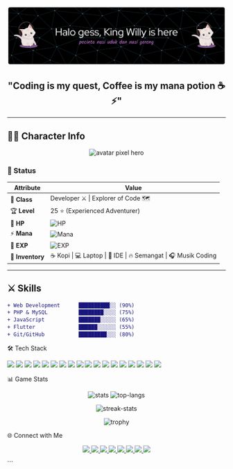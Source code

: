 ![WillyantoWu](img/github-header-banner.png)

<h2 align="center">"Coding is my quest, Coffee is my mana potion ☕⚡"</h2>

---

## 🧑‍💻 Character Info  

<p align="center">
  <img src="https://media.giphy.com/media/QNFhOolVeCzPQ2Mx85/giphy.gif" width="150" alt="avatar pixel hero"/>
</p>

### 🧾 Status  

| Attribute        | Value                                                                 |
| ---------------- | --------------------------------------------------------------------- |
| 🎯 **Class**     | Developer ⚔️ \| Explorer of Code 🗺️                                   |
| 🏆 **Level**     | 25 ⭐ (Experienced Adventurer)                                        |
| 💖 **HP**        | ![HP](https://progress-bar.dev/90/?title=HP&width=220&color=eb4034)   |
| ⚡ **Mana**      | ![Mana](https://progress-bar.dev/70/?title=Mana&width=220&color=3498db)|
| 🔮 **EXP**       | ![EXP](https://progress-bar.dev/60/?title=EXP&width=220&color=f39c12) |
| 🎒 **Inventory** | ☕ Kopi \| 💻 Laptop \| 📝 IDE \| 🔥 Semangat \| 🎧 Musik Coding        |

---

## ⚔️ Skills  

```diff
+ Web Development      ██████████░░ (90%)
+ PHP & MySQL          ████████░░░░ (75%)
+ JavaScript           ███████░░░░░ (65%)
+ Flutter              ██████░░░░░░ (55%)
+ Git/GitHub           █████████░░░ (80%)

```

🛠️ Tech Stack

<p align="left">
  <!-- Web Core -->
  <img src="https://img.shields.io/badge/HTML5-E34F26?style=for-the-badge&logo=html5&logoColor=white"/>
  <img src="https://img.shields.io/badge/CSS3-1572B6?style=for-the-badge&logo=css3&logoColor=white"/>
  <img src="https://img.shields.io/badge/JavaScript-F7E017?style=for-the-badge&logo=javascript&logoColor=black"/>
  <img src="https://img.shields.io/badge/Bootstrap-7952B3?style=for-the-badge&logo=bootstrap&logoColor=white"/>
  <img src="https://img.shields.io/badge/TailwindCSS-38B2AC?style=for-the-badge&logo=tailwind-css&logoColor=white"/>
  
  <!-- Backend -->
  <img src="https://img.shields.io/badge/PHP-777BB4?style=for-the-badge&logo=php&logoColor=white"/>
  <img src="https://img.shields.io/badge/MySQL-4479A1?style=for-the-badge&logo=mysql&logoColor=white"/>
  <img src="https://img.shields.io/badge/Laravel-FF2D20?style=for-the-badge&logo=laravel&logoColor=white"/>
  <img src="https://img.shields.io/badge/Node.js-339933?style=for-the-badge&logo=node.js&logoColor=white"/>
  <img src="https://img.shields.io/badge/Express.js-000000?style=for-the-badge&logo=express&logoColor=white"/>
  
  <!-- Mobile -->
  <img src="https://img.shields.io/badge/Flutter-02569B?style=for-the-badge&logo=flutter&logoColor=white"/>
  <img src="https://img.shields.io/badge/Dart-0175C2?style=for-the-badge&logo=dart&logoColor=white"/>
  
  <!-- Tools & Version Control -->
  <img src="https://img.shields.io/badge/Git-F05033?style=for-the-badge&logo=git&logoColor=white"/>
  <img src="https://img.shields.io/badge/GitHub-181717?style=for-the-badge&logo=github&logoColor=white"/>
  <img src="https://img.shields.io/badge/VSCode-0078D4?style=for-the-badge&logo=visual-studio-code&logoColor=white"/>
  <img src="https://img.shields.io/badge/Postman-FF6C37?style=for-the-badge&logo=postman&logoColor=white"/>
  
  <!-- Others -->
  <img src="https://img.shields.io/badge/Figma-F24E1E?style=for-the-badge&logo=figma&logoColor=white"/>
  <img src="https://img.shields.io/badge/Linux-FCC624?style=for-the-badge&logo=linux&logoColor=black"/>
</p>

📊 Game Stats

<p align="center">
  <!-- Main Stats -->
  <img src="https://github-readme-stats.vercel.app/api?username=WillyantoWu&show_icons=true&theme=radical&hide_border=true&bg_color=0D1117&title_color=FF6E96&icon_color=F8D866" alt="stats" height="165"/>
  
  <!-- Top Languages -->
  <img src="https://github-readme-stats.vercel.app/api/top-langs/?username=WillyantoWu&layout=compact&theme=radical&hide_border=true&bg_color=0D1117&title_color=FF6E96" alt="top-langs" height="165"/>
</p>

<!-- Streak Stats -->
<p align="center">
  <img src="https://streak-stats.demolab.com?user=WillyantoWu&theme=radical&hide_border=true&background=0D1117&stroke=0000&ring=FF6E96&fire=F8D866&currStreakLabel=FF6E96" alt="streak-stats" height="165"/>
</p>

<!-- Trophy -->
<p align="center">
  <img src="https://github-profile-trophy.vercel.app/?username=WillyantoWu&theme=radical&no-frame=true&no-bg=true&row=1&column=6" alt="trophy"/>
</p>

🌐 Connect with Me

<p align="center">
  <a href="https://linkedin.com/in/yourprofile" target="_blank">
    <img src="https://img.shields.io/badge/LinkedIn-Profile-blue?style=for-the-badge&logo=linkedin"/>
  </a>
  <a href="mailto:youremail@gmail.com">
    <img src="https://img.shields.io/badge/Gmail-Contact-red?style=for-the-badge&logo=gmail"/>
  </a>
  <a href="https://github.com/WillyantoWu" target="_blank">
    <img src="https://img.shields.io/badge/GitHub-Follow-black?style=for-the-badge&logo=github"/>
  </a>
  <a href="https://twitter.com/yourusername" target="_blank">
    <img src="https://img.shields.io/badge/Twitter-Profile-1DA1F2?style=for-the-badge&logo=twitter&logoColor=white"/>
  </a>
  <a href="https://instagram.com/yourusername" target="_blank">
    <img src="https://img.shields.io/badge/Instagram-Follow-E4405F?style=for-the-badge&logo=instagram&logoColor=white"/>
  </a>
  <a href="https://discord.gg/yourserver" target="_blank">
    <img src="https://img.shields.io/badge/Discord-Community-5865F2?style=for-the-badge&logo=discord&logoColor=white"/>
  </a>
  <a href="https://youtube.com/@yourchannel" target="_blank">
    <img src="https://img.shields.io/badge/YouTube-Subscribe-FF0000?style=for-the-badge&logo=youtube&logoColor=white"/>
  </a>
  <a href="https://yourportfolio.com" target="_blank">
    <img src="https://img.shields.io/badge/Portfolio-Visit-0A66C2?style=for-the-badge&logo=google-chrome&logoColor=white"/>
  </a>
</p>
 ```
